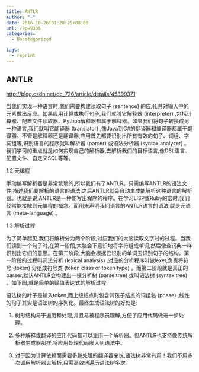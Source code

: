 ```yaml
---
title: ANTLR
author: "-"
date: 2016-10-26T01:28:25+00:00
url: /?p=9336
categories:
  - Uncategorized

tags:
  - reprint
---
```

## ANTLR
http://blog.csdn.net/dc_726/article/details/45399371

当我们实现一种语言时,我们需要构建读取句子 (sentence) 的应用,并对输入中的元素做出反应。如果应用计算或执行句子,我们就叫它解释器 (interpreter) ,包括计算器、配置文件读取器、Python解释器都属于解释器。如果我们将句子转换成另一种语言,我们就叫它翻译器 (translator) ,像Java到C#的翻译器和编译器都属于翻译器。不管是解释器还是翻译器,应用首先都要识别出所有有效的句子、词组、字词组等,识别语言的程序就叫解析器 (parser) 或语法分析器 (syntax analyzer) 。我们学习的重点就是如何实现自己的解析器,去解析我们的目标语言,像DSL语言、配置文件、自定义SQL等等。

1.2 元编程
  
手动编写解析器是非常繁琐的,所以我们有了ANTLR。只需编写ANTLR的语法文件,描述我们要解析的语言的语法,之后ANTLR就会自动生成能解析这种语言的解析器。也就是说,ANTLR是一种能写出程序的程序。在学习LISP或Ruby的宏时,我们经常能接触到元编程的概念。而用来声明我们语言的ANTLR语言的语法,就是元语言 (meta-language) 。

1.3 解析过程
  
为了简单起见,我们将解析分为两个阶段,对应我们的大脑读取文字时的过程。当我们读到一个句子时,在第一阶段,大脑会下意识地将字符组成单词,然后像查词典一样识别出它们的意思。在第二阶段,大脑会根据已识别的单词去识别句子的结构。第一阶段的过程叫词法分析 (lexical analysis) ,对应的分析程序叫做lexer,负责将符号 (token) 分组成符号类 (token class or token type) 。而第二阶段就是真正的parser,默认ANTLR会构建出一棵分析树 (parse tree) 或叫语法树 (syntax tree) 。如下图,就是简单的赋值表达式的解析过程: 

语法树的叶子是输入token,而上级结点时包含其孩子结点的词组名 (phase) ,线性的句子其实是语法树的序列化。最终生成语法树的好处是: 

1)  树形结构易于遍历和处理,并且易被程序员理解,方便了应用代码做进一步处理。

2)  多种解释或翻译的应用代码都可以重用一个解析器。但ANTLR也支持像传统解析器生成器那样,将应用处理代码嵌入到语法中。

3)  对于因为计算依赖而需要多趟处理的翻译器来说,语法树非常有用！我们不用多次调用解析器去解析,只需高效地遍历语法树多次。